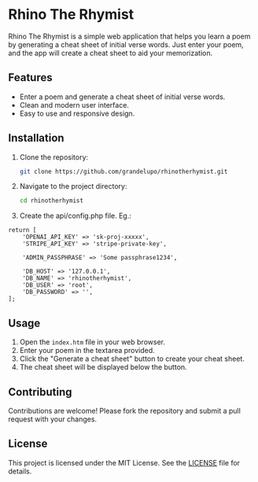 # Rhino The Rhymist

Rhino The Rhymist is a simple web application that helps you learn a poem by generating a cheat sheet of initial verse words. Just enter your poem, and the app will create a cheat sheet to aid your memorization.

## Features

- Enter a poem and generate a cheat sheet of initial verse words.
- Clean and modern user interface.
- Easy to use and responsive design.

## Installation

1. Clone the repository:
    ```sh
    git clone https://github.com/grandelupo/rhinotherhymist.git
    ```
2. Navigate to the project directory:
    ```sh
    cd rhinotherhymist
    ```
3. Create the api/config.php file. Eg.:
```<?php
return [
    'OPENAI_API_KEY' => 'sk-proj-xxxxx',
    'STRIPE_API_KEY' => 'stripe-private-key',

    'ADMIN_PASSPHRASE' => 'Some passphrase1234',

    'DB_HOST' => '127.0.0.1',
    'DB_NAME' => 'rhinotherhymist',
    'DB_USER' => 'root',
    'DB_PASSWORD' => '',
];
```

## Usage

1. Open the `index.htm` file in your web browser.
2. Enter your poem in the textarea provided.
3. Click the "Generate a cheat sheet" button to create your cheat sheet.
4. The cheat sheet will be displayed below the button.

## Contributing

Contributions are welcome! Please fork the repository and submit a pull request with your changes.

## License

This project is licensed under the MIT License. See the [LICENSE](LICENSE) file for details.